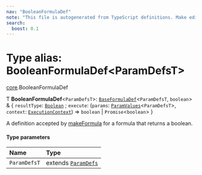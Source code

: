 ```yaml
---
nav: "BooleanFormulaDef"
note: "This file is autogenerated from TypeScript definitions. Make edits to the comments in the TypeScript file and then run `make docs` to regenerate this file."
search:
  boost: 0.1
---
```

# Type alias: BooleanFormulaDef<ParamDefsT\>

[core](../modules/core.md).BooleanFormulaDef

Ƭ **BooleanFormulaDef**<`ParamDefsT`\>: [`BaseFormulaDef`](../interfaces/core.BaseFormulaDef.md)<`ParamDefsT`, `boolean`\> & { `resultType`: [`Boolean`](../enums/core.ValueType.md#boolean) ; `execute`: (`params`: [`ParamValues`](core.ParamValues.md)<`ParamDefsT`\>, `context`: [`ExecutionContext`](../interfaces/core.ExecutionContext.md)) => `boolean` \| `Promise`<`boolean`\>  }

A definition accepted by [makeFormula](../functions/core.makeFormula.md) for a formula that returns a boolean.

#### Type parameters

| Name | Type |
| :------ | :------ |
| `ParamDefsT` | extends [`ParamDefs`](core.ParamDefs.md) |
